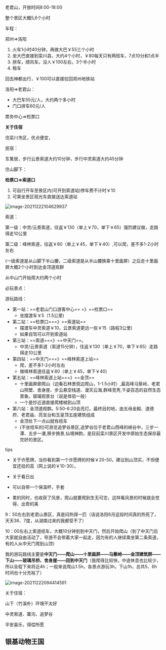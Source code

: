 老君山，开放时间8:00-18:00



整个景区大概5,6个小时





车程：





郑州=>洛阳

1. 火车1小时40分钟，再做大巴￥55三个小时
2. 坐大巴直接到栾川县，大约4个小时，￥80每天只有两班车，7点10分和1点半
3. 拼车，顺风车。没人￥100左右，3个半小时
4. 租车



回去神都出行，￥100可以直接拉回郑州地铁站





洛阳=>老君山：

* 大巴车55元/人，大约两个多小时
* 门口拼车60元/人



票务中心=>检票口





**关于住宿**

住栾川市区，优点便宜，

民宿：

东篱居，步行云景索道大约10分钟，步行中灵索道大约45分钟



住山脚下：













**检票口=>索道口**

1. 可自行开车至景区内(可开到索道站)停车费不计时￥10
2. 可乘坐景区观光车直接送达索道站

![image-20211222104629937](https://gitee.com/jobim/blogimage/raw/master/img/20211222104630.png)



索道：

第一级：中灵/云景索道，往返￥130（单上￥70，单下￥65）强烈建议做，走路得走10公里

第二级：峰林索道，往返￥80（单上￥45，单下￥40）,可以爬，差不多1-2小时左右



(一级索道是从山脚下半山腰，二级索道是从半山腰换乘十里画屏）之后走十里画屏大概2个小时到达金顶道观群





从中山门开始爬大约两个小时



必玩景点：







游玩路线：

* 第一站：==老君山门口游客中心== =》==检票口==
  * 坐摆渡车￥5（1.5公里)
* 第二站：==检票口===》==索道站==
  * 摆渡车中灵索道￥10，云景索道更远一些￥15（路程3公里)
  * 如果自驾可以开到索道站
* 第三站：==索道===》==中天门==。
  * 中灵/云景索道（索道15分钟），往返￥130（单上￥70，单下￥65）走路得走10公里
* 第四站：==中天门===》==峰林索道上站==
  * 爬，差不多1-2小时左右
  * 做峰林索道往返￥80（单上￥45，单下￥40）
* 第五站：==峰林索道上站===》==金顶==
  * 十里画屏廊爬山（边看石林景观边爬山，1-1.5小时）,最高峰马鬃岭、老君山照壁、舍身崖、步云悬空栈道、漫天云海,群峰竞秀,千姿百态的自然生态景象。玻璃观景台（说是体验一般）
  * 一个是抄近道直接爬楼梯到山顶
* 第六站：金顶道观群。5:50-6:20会亮灯。最终目的地，由五母金殿、道德府、老君庙、亮宝台和玉皇顶五座建筑组成
  * 金顶处下一点山就有缆车
  * (不坐缆车的)可游览追梦谷景区,追梦谷位于老君山西峰的峡谷中，三步一潭、五步一瀑,移步换景,仙境神韵，是目前栾川景区开发中原始生态保存最完好的景区。



tips

* 关于许愿牌，当你看到第一个许愿牌的时候￥20-50，建议到山顶买，不但便宜还挂的高（网上说的￥10-30）。

* 关于看日出
* 可以自带一个保温杯，手套
* 累的同时，也收获了风景，爬山就要爬到生无可恋，这样看风景的时候就会觉得，出奇的美



9：50左右到老君山景区，真是闷热得一匹（话说洛阳6月这段时间真的热死了，天天36、7度，从湖南过来的我都受不了）

10：00左右上索道缆车，大概10分钟到到中天门，然后开始爬山（到了中天门后大家就自由活动了，导游不会带着大家一起走，因为有的人继续乘坐第二条索道，有的人从中天门爬到山顶）



我的游玩路线主要是**中天门——爬山——十里画屏——马鬃岭——金顶建筑群——下山——玻璃吊桥、舍身崖——回到中天门**（我爬得比较快，中途休息也比较少，所以全程下来将近4h；一般来说爬山1.5h，各景点游玩3h，下山1h，总共5、6h时间也十分充裕了）



![image-20211222094414591](https://gitee.com/jobim/blogimage/raw/master/img/20211222094414.png)

























关于住宿：

山下（竹溪朴）环境不太好





中灵索道、寨沟、追梦谷













 平安喜乐，得偿所愿









## 银基动物王国









